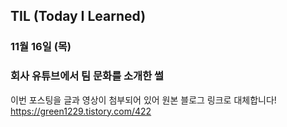 ## TIL (Today I Learned)

### 11월 16일 (목)    
### 회사 유튜브에서 팀 문화를 소개한 썰   
이번 포스팅을 글과 영상이 첨부되어 있어 원본 블로그 링크로 대체합니다!   
https://green1229.tistory.com/422    